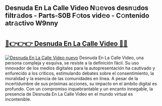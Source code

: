 ## Desnuda En La Calle Video N𝚞𝚎vos desn𝚞dos filtr𝚊dos - Parts-S0B F𝚘tos vid𝚎o - C𝚘ntenido atr𝚊ctivo W9nny

# <h2><a href="http://mb7um1r.tromn.icu/?c=Desnuda+En+La+Calle+Video">🔗👉👉👉 Desnuda En La Calle Video 🔗🔗</a></h2>

[![Desnuda En La Calle Video nuevo](https://i.imgur.com/pEAQMta.gif)](http://mb7um1r.tromn.icu/?c=Desnuda+En+La+Calle+Video)
Desnuda En La Calle Video, una persona compleja y esquiva, se resiste a la definición fácil. Su uso innovador de los medios digitales para la autopresentación ha cautivado y enfurecido a los críticos, estimulando debates sobre el consentimiento, la moralidad y la esencia de las comunidades en línea. A pesar de la incertidumbre de sus próximas acciones, su impacto en el ámbito digital es profundo. Con un compromiso inquebrantable y un encanto innegable, la presencia de Desnuda En La Calle Video en el mundo virtual es incontenible.
